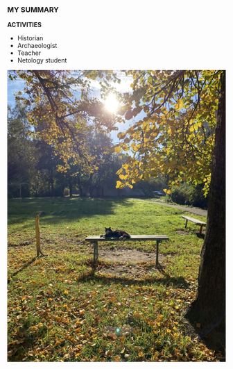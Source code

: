 ### MY SUMMARY

**ACTIVITIES**
* Historian
* Archaeologist
* Teacher
* Netology student

![My foto](images.jpg)
